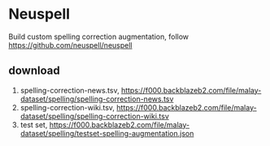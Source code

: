 # Neuspell

Build custom spelling correction augmentation, follow https://github.com/neuspell/neuspell

## download

1. spelling-correction-news.tsv, https://f000.backblazeb2.com/file/malay-dataset/spelling/spelling-correction-news.tsv
2. spelling-correction-wiki.tsv, https://f000.backblazeb2.com/file/malay-dataset/spelling/spelling-correction-wiki.tsv
3. test set, https://f000.backblazeb2.com/file/malay-dataset/spelling/testset-spelling-augmentation.json
